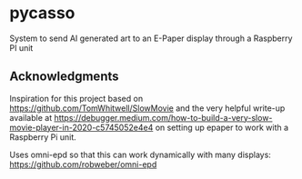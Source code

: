 # pycasso
System to send AI generated art to an E-Paper display through a Raspberry PI unit

## Acknowledgments

Inspiration for this project based on https://github.com/TomWhitwell/SlowMovie and the very helpful write-up available at https://debugger.medium.com/how-to-build-a-very-slow-movie-player-in-2020-c5745052e4e4 on setting up epaper to work with a Raspberry Pi unit.

Uses omni-epd so that this can work dynamically with many displays: https://github.com/robweber/omni-epd
